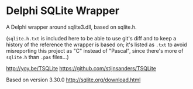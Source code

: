 # Delphi SQLite Wrapper

A Delphi wrapper around sqlite3.dll, based on sqlite.h.

(`sqlite.h.txt` is included here to be able to use git's diff and to keep a history of the reference the wrapper is based on;
it's listed as `.txt` to avoid misreporting this project as "C" instead of "Pascal", since there's more of `sqlite.h` than `.pas` files...)

http://yoy.be/TSQLite
https://github.com/stijnsanders/TSQLite

Based on version 3.30.0
http://sqlite.org/download.html
